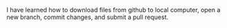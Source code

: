 I have learned how to download files from github to local computer, open a new branch, commit changes, and submit a pull request. 
